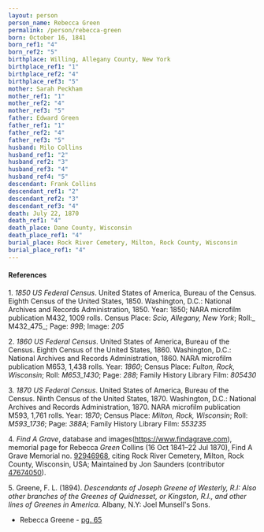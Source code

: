 ```yaml
---
layout: person
person_name: Rebecca Green
permalink: /person/rebecca-green
born: October 16, 1841
born_ref1: "4"
born_ref2: "5"
birthplace: Willing, Allegany County, New York
birthplace_ref1: "1"
birthplace_ref2: "4"
birthplace_ref3: "5"
mother: Sarah Peckham
mother_ref1: "1"
mother_ref2: "4"
mother_ref3: "5"
father: Edward Green
father_ref1: "1"
father_ref2: "4"
father_ref3: "5"
husband: Milo Collins
husband_ref1: "2"
husband_ref2: "3"
husband_ref3: "4"
husband_ref4: "5"
descendant: Frank Collins
descendant_ref1: "2"
descendant_ref2: "3"
descendant_ref3: "4"
death: July 22, 1870
death_ref1: "4"
death_place: Dane County, Wisconsin
death_place_ref1: "4"
burial_place: Rock River Cemetery, Milton, Rock County, Wisconsin
burial_place_ref1: "4"
---
```


#### References

<a id="1">1. </a> _1850 US Federal Census_. United States of America, Bureau of the Census. Eighth Census of the United States, 1850. Washington, D.C.: National Archives and Records Administration, 1850. Year: 1850; NARA microfilm publication M432, 1009 rolls. Census Place: _Scio, Allegany, New York_; Roll:_ M432_475_; Page: _99B_; Image: _205_

<a id="2">2. </a>  _1860 US Federal Census_. United States of America, Bureau of the Census. Eighth Census of the United States, 1860. Washington, D.C.: National Archives and Records Administration, 1860. NARA microfilm publication M653, 1,438 rolls. Year: _1860_; Census Place: _Fulton, Rock, Wisconsin_; Roll: _M653_1430_; Page: _288_; Family History Library Film: _805430_

<a id="3">3. </a> _1870 US Federal Census_. United States of America, Bureau of the Census. Ninth Census of the United States, 1870. Washington, D.C.: National Archives and Records Administration, 1870. NARA microfilm publication M593, 1,761 rolls. Year: _1870_; Census Place: _Milton, Rock, Wisconsin_; Roll: _M593_1736_; Page: _388A_; Family History Library Film: _553235_

<a id="4">4. </a> _Find A Grave_, database and images(<https://www.findagrave.com>), memorial page for Rebecca _Green_ Collins (16 Oct 1841–22 Jul 1870), Find A Grave Memorial no. [92946968](https://www.findagrave.com/memorial/92946968/rebecca-collins), citing Rock River Cemetery, Milton, Rock County, Wisconsin, USA; Maintained by Jon Saunders (contributor [47674050](https://www.findagrave.com/user/profile/47674050)). 

<a id="5">5. </a> Greene, F. L. (1894). _Descendants of Joseph Greene of Westerly, R.I: Also other branches of the Greenes of Quidnesset, or Kingston, R.I., and other lines of Greenes in America_. Albany, N.Y: Joel Munsell's Sons.
 * Rebecca Greene - [pg. 65](https://archive.org/details/descendantsofjos00gree/page/64)
